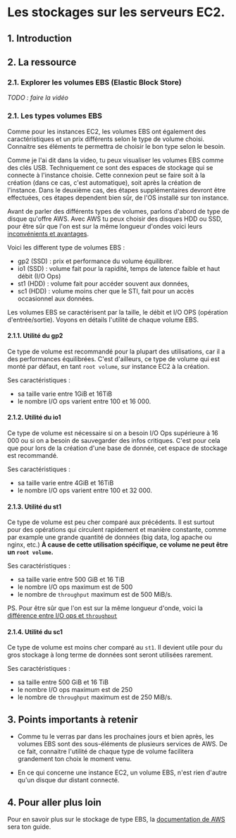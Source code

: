 # Les stockages sur les serveurs EC2.

## 1. Introduction

## 2. La ressource
### 2.1. Explorer les volumes EBS (Elastic Block Store)

*TODO : faire la vidéo*

### 2.1. Les types volumes EBS
Comme pour les instances EC2, les volumes EBS ont également des caractéristiques et un prix différents selon le type de volume choisi.
Connaitre ses éléments te permettra de choisir le bon type selon le besoin.

Comme je l'ai dit dans la video, tu peux visualiser les volumes EBS comme des clés USB.
Techniquement ce sont des espaces de stockage qui se connecte à l'instance choisie.
Cette connexion peut se faire soit à la création (dans ce cas, c'est automatique), soit après la création de l'instance. 
Dans le deuxième cas, des étapes supplémentaires devront être effectuées, ces étapes dependent bien sûr, de l'OS installé sur ton instance.

Avant de parler des différents types de volumes, parlons d'abord de type de disque qu'offre AWS.
Avec AWS tu peux choisir des disques HDD ou SSD, pour être sûr que l'on est sur la même longueur d'ondes voici leurs [inconvénients et avantages](https://laptopsreviewers.com/knowledge-base/ssd-vs-hdd/).

Voici les different type de volumes EBS :

- gp2 (SSD) : prix et performance du volume équilibrer.
- io1 (SSD) : volume fait pour la rapidité, temps de latence faible et haut débit (I/O Ops)
- st1 (HDD) : volume fait pour accéder souvent aux données,
- sc1 (HDD) : volume moins cher que le STI, fait pour un accès occasionnel aux données.

Les volumes EBS se caractérisent par la taille, le débit et I/O OPS (opération d'entrée/sortie). 
Voyons en détails l'utilité de chaque volume EBS.


#### 2.1.1. Utilité du gp2
Ce type de volume est recommandé pour la plupart des utilisations, car il a des performances équilibrées.
C'est d'ailleurs, ce type de volume qui est monté par défaut, en tant `root volume`, sur instance EC2 à la création.

Ses caractéristiques :
- sa taille varie entre 1GiB et 16TiB 
- le nombre I/O ops varient entre 100 et 16 000.

#### 2.1.2. Utilité du io1
Ce type de volume est nécessaire si on a besoin I/O Ops supérieure à 16 000 ou si on a besoin de sauvegarder des infos critiques.
C'est pour cela que pour lors de la création d'une base de donnée, cet espace de stockage est recommandé.

Ses caractéristiques :
- sa taille varie entre 4GiB et 16TiB 
- le nombre I/O ops varient entre 100 et 32 000.

#### 2.1.3. Utilité du st1
Ce type de volume est peu cher comparé aux précédents. 
Il est surtout pour des opérations qui circulent rapidement et manière constante, comme par example une grande quantité de données (big data, log apache ou nginx, etc.)
**À cause de cette utilisation spécifique, ce volume ne peut être un `root volume`.**

Ses caractéristiques :
- sa taille varie entre 500 GiB et 16 TiB 
- le nombre I/O ops maximum est de 500
- le nombre de `throughput` maximum est de 500 MiB/s.

PS. Pour être sûr que l'on est sur la même longueur d'onde, voici la [différence entre I/O ops et `throughput`](https://stackoverflow.com/questions/15759571/iops-versus-throughput)

#### 2.1.4. Utilité du sc1
Ce type de volume est moins cher comparé au `st1`.
Il devient utile pour du gros stockage à long terme de données sont seront utilisées rarement.

Ses caractéristiques :
- sa taille entre 500 GiB et 16 TiB
- le nombre I/O ops maximum est de 250
- le nombre de `throughput` maximum est de 250 MiB/s.


## 3. Points importants à retenir
- Comme tu le verras par dans les prochaines jours et bien après,
  les volumes EBS sont des sous-éléments de plusieurs services de AWS.
  De ce fait, connaitre l'utilité de chaque type de volume facilitera grandement ton choix le moment venu.

- En ce qui concerne une instance EC2, un volume EBS, n'est rien d'autre qu'un disque dur distant connecté.

## 4. Pour aller plus loin
Pour en savoir plus sur le stockage de type EBS, la [documentation de AWS](https://docs.aws.amazon.com/AWSEC2/latest/UserGuide/ebs-volume-types.html) sera ton guide.
